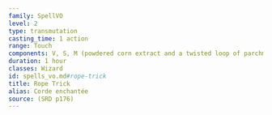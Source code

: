 ```yaml
---
family: SpellVO
level: 2
type: transmutation
casting_time: 1 action
range: Touch
components: V, S, M (powdered corn extract and a twisted loop of parchment)
duration: 1 hour
classes: Wizard
id: spells_vo.md#rope-trick
title: Rope Trick
alias: Corde enchantée
source: (SRD p176)
---
```


